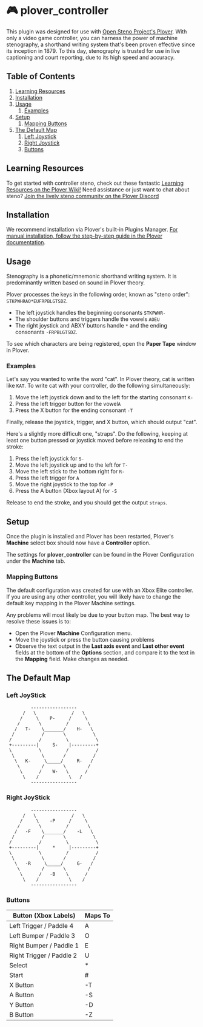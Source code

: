 # 🎮 plover_controller

This plugin was designed for use with [Open Steno Project's Plover](https://openstenoproject.org). With only a video game controller, you can harness the power of machine stenography, a shorthand writing system that's been proven effective since its inception in 1879. To this day, stenography is trusted for use in live captioning and court reporting, due to its high speed and accuracy.

## Table of Contents
1. [Learning Resources](#learning-resources)
1. [Installation](#installation)
1. [Usage](#usage)
    1. [Examples](#examples)
1. [Setup](#setup)
    1. [Mapping Buttons](#mapping-buttons)
1. [The Default Map](#the-default-map)
    1. [Left Joystick](#left-joystick)
    1. [Right Joystick](#right-joystick)
    1. [Buttons](#right-joystick)

## Learning Resources


To get started with controller steno, check out these fantastic [Learning Resources on the Plover Wiki!](https://github.com/openstenoproject/plover/wiki/Learning-Stenography) Need assistance or just want to chat about steno? [Join the lively steno community on the Plover Discord](https://discord.com/invite/0lQde43a6dGmAMp2)

## Installation

We recommend installation via Plover's built-in Plugins Manager. [For manual installation, follow the step-by-step guide in the Plover documentation](https://plover.readthedocs.io/en/latest/cli_reference.html#plugin-installer).

## Usage

Stenography is a phonetic/mnemonic shorthand writing system. It is predominantly written based on sound in Plover theory.

Plover processes the keys in the following order, known as "steno order":
`STKPWHRAO*EUFRPBLGTSDZ`.

- The left joystick handles the beginning consonants `STKPWHR-`
- The shoulder buttons and triggers handle the vowels `AOEU`
- The right joystick and ABXY buttons handle `*` and the ending consonants `-FRPBLGTSDZ`.

To see which characters are being registered, open the **Paper Tape** window in Plover.

### Examples

Let's say you wanted to write the word "cat". In Plover theory, cat is written like `KAT`. To write cat with your controller, do the following simultaneously:
1. Move the left joystick down and to the left for the starting consonant `K-`
2. Press the left trigger button for the vowel`A`
3. Press the X button for the ending consonant `-T`

Finally, release the joystick, trigger, and X button, which should output "cat".

Here's a slightly more difficult one, "straps". Do the following, keeping at least one button pressed or joystick moved before releasing to end the stroke:
1. Press the left joystick for `S-`
2. Move the left joystick up and to the left for `T-`
3. Move the left stick to the bottom right for `R-`
4. Press the left trigger for `A`
5. Move the right joystick to the top for `-P`
6. Press the A button (Xbox layout A) for `-S`

Release to end the stroke, and you should get the output `straps`.

## Setup

Once the plugin is installed and Plover has been restarted, Plover's **Machine** select box should now have a **Controller** option.

The settings for **plover_controller** can be found in the Plover Configuration under the **Machine** tab.

### Mapping Buttons

The default configuration was created for use with an Xbox Elite controller. If you are using any other controller, you will likely have to change the default key mapping in the Plover Machine settings. 

Any problems will most likely be due to your button map. The best way to resolve these issues is to:
- Open the Plover **Machine** Configuration menu.
- Move the joystick or press the button causing problems
- Observe the text output in the **Last axis event** and **Last other event** fields at the bottom of the **Options** section, and compare it to the text in the **Mapping** field. Make changes as needed.


## The Default Map

### Left JoyStick

```
         -----------------         
      /   \             /   \       
     /     \    P-     /     \     
    /       \         /       \    
   /   T-    \_______/    H-   \   
  /          /       \          \  
 /          /         \          \ 
 +---------|     S-    |---------+ 
 \          \         /          / 
  \          \       /          / 
   \   K-     \_____/     R-   /  
    \        /       \        /   
     \      /    W-   \      /    
      \    /           \   /             
         -----------------         
```
### Right JoyStick

```
         -----------------         
      /   \             /   \       
     /     \    -P     /     \     
    /       \         /       \    
   /   -F    \_______/    -L   \   
  /          /       \          \  
 /          /         \          \ 
 +---------|     *     |---------+ 
 \          \         /          / 
  \          \       /          / 
   \   -R     \_____/     G-   /  
    \        /       \        /   
     \      /   -B    \      /    
      \    /           \    /     
         -----------------         
```

### Buttons

| Button (Xbox Labels)     | Maps To  | 
|--------------------------|----------|
| Left Trigger / Paddle 4  | A        |
| Left Bumper / Paddle 3   | O        |
| Right Bumper / Paddle 1  | E        |
| Right Trigger / Paddle 2 | U        |
| Select                   | *        |
| Start                    | #        |
| X Button                 | -T       |
| A Button                 | -S       |
| Y Button                 | -D       |
| B Button                 | -Z       |
